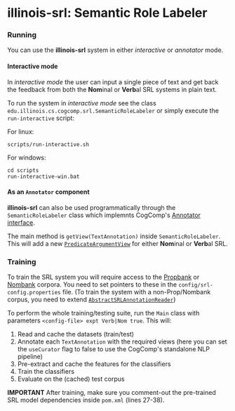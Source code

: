 # illinois-srl: Semantic Role Labeler

### Running
You can use the **illinois-srl** system in either  *interactive* or *annotator* mode.
#### Interactive mode
In *interactive mode* the user can input a single piece of text and get back the feedback from both 
the **Nom**inal or **Verb**al SRL systems in plain text. 
 
To run the system in *interactive mode* see the class `edu.illinois.cs.cogcomp.srl.SemanticRoleLabeler`
or simply execute the  `run-interactive` script: 

For linux:
```
scripts/run-interactive.sh
```

For windows:
```
cd scripts
run-interactive-win.bat
```

#### As an `Annotator` component
**illinois-srl** can also be used programmatically through the `SemanticRoleLabeler` class which implemnts CogComp's
[Annotator interface](http://cogcomp.cs.illinois.edu/software/doc/illinois-core-utilities/apidocs/edu/illinois/cs/cogcomp/core/datastructures/textannotation/Annotator.html).

The main method is `getView(TextAnnotation)` inside `SemanticRoleLabeler`. This will add a new 
[`PredicateArgumentView`](http://cogcomp.cs.illinois.edu/software/doc/illinois-core-utilities/apidocs/edu/illinois/cs/cogcomp/core/datastructures/textannotation/PredicateArgumentView.html)
for either **Nom**inal or **Verb**al SRL. 

### Training
To train the SRL system you will require access to the [Propbank](https://verbs.colorado.edu/~mpalmer/projects/ace.html)
or [Nombank](http://nlp.cs.nyu.edu/meyers/NomBank.html) corpora. You need to set pointers to these in the 
`config/srl-config.properties` file.
(To train the system with a non-Prop/Nombank corpus, you need to extend 
[`AbstractSRLAnnotationReader`](http://cogcomp.cs.illinois.edu/software/doc/illinois-core-utilities/apidocs/edu/illinois/cs/cogcomp/nlp/corpusreaders/AbstractSRLAnnotationReader.html))

To perform the whole training/testing suite, run the `Main` class with parameters `<config-file> expt Verb|Nom true`.
This will:

1. Read and cache the datasets (train/test)
2. Annotate each `TextAnnotation` with the required views
   (here you can set the `useCurator` flag to false to use the CogComp's standalone NLP pipeline) 
3. Pre-extract and cache the features for the classifiers
4. Train the classifiers
5. Evaluate on the (cached) test corpus

**IMPORTANT** After training, make sure you comment-out the pre-trained SRL model dependencies inside 
`pom.xml` (lines 27-38). 